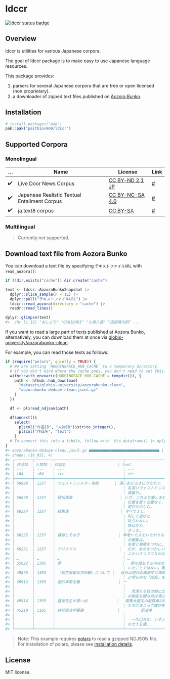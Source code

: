 
<!-- README.md is generated from README.Rmd. Please edit that file -->

# ldccr

<!-- badges: start -->

[![ldccr status
badge](https://paithiov909.r-universe.dev/badges/ldccr)](https://paithiov909.r-universe.dev)
<!-- badges: end -->

## Overview

ldccr is utilities for various Japanese corpora.

The goal of ldccr package is to make easy to use Japanese language
resources.

This package provides:

1.  parsers for several Japanese corpora that are free or open licensed
    (non proprietary).
2.  a downloader of zipped text files published on [Aozora
    Bunko](https://www.aozora.gr.jp/).

## Installation

``` r
# install.packages("pak")
pak::pak("paithiov909/ldccr")
```

## Supported Corpora

### Monolingual

| …                  | Name                                         | License                                                               | Link                                             |
|--------------------|----------------------------------------------|-----------------------------------------------------------------------|--------------------------------------------------|
| :heavy_check_mark: | Live Door News Corpus                        | [CC BY-ND 2.1 JP](http://creativecommons.org/licenses/by-nd/2.1/jp/)  | [\#](http://www.rondhuit.com/download.html#ldcc) |
| :heavy_check_mark: | Japanese Realistic Textual Entailment Corpus | [CC BY-NC-SA 4.0](https://creativecommons.org/licenses/by-nc-sa/4.0/) | [\#](https://github.com/megagonlabs/jrte-corpus) |
| :heavy_check_mark: | ja.text8 corpus                              | [CC BY-SA](https://creativecommons.org/licenses/by-sa/4.0/)           | [\#](https://github.com/Hironsan/ja.text8)       |

### Multilingual

> Currently not supported.

## Download text file from Aozora Bunko

You can download a text file by specifying `テキストファイルURL` with
`read_aozora()`:

``` r
if (!dir.exists("cache")) dir.create("cache")

text <- ldccr::AozoraBunkoSnapshot |>
  dplyr::slice_sample(n = 1L) |>
  dplyr::pull("テキストファイルURL") |>
  ldccr::read_aozora(directory = "cache") |>
  readr::read_lines()

dplyr::glimpse(text)
#>  chr [1:15] "おしどり" "OSHIDORI" "小泉八雲" "田部隆次訳" ...
```

If you want to read a large part of texts published at Aozora Bunko,
alternatively, you can download them at once via
[globis-university/aozorabunko-clean](https://huggingface.co/datasets/globis-university/aozorabunko-clean).

For example, you can read those texts as follows:

``` r
if (require("polars", quietly = TRUE)) {
  # We are setting `HUGGINGFACE_HUB_CACHE` to a temporary directory.
  # If you don't mind where the cache goes, you don't need to set this.
  withr::with_envvar(c(HUGGINGFACE_HUB_CACHE = tempdir()), {
    path <- hfhub::hub_download(
      "datasets/globis-university/aozorabunko-clean",
      "aozorabunko-dedupe-clean.jsonl.gz"
    )
  })

  df <- pl$read_ndjson(path)

  df$unnest()$
    select(
      pl$col("作品ID", "人物ID")$str$to_integer(),
      pl$col("作品名", "text")
    )
  # To convert this into a tibble, follow with `$to_dataframe() |> dplyr::as_tibble()`.
}
#> aozorabunko-dedupe-clean.jsonl.gz ■■■■■■■■■■■■■■■■■■■■■■■■■■■■■■■ | 241 MB/241 …
#> shape: (16_951, 4)
#> ┌────────┬────────┬──────────────────────────────┬─────────────────────────────────┐
#> │ 作品ID ┆ 人物ID ┆ 作品名                       ┆ text                            │
#> │ ---    ┆ ---    ┆ ---                          ┆ ---                             │
#> │ i64    ┆ i64    ┆ str                          ┆ str                             │
#> ╞════════╪════════╪══════════════════════════════╪═════════════════════════════════╡
#> │ 59898  ┆ 1257   ┆ ウェストミンスター寺院       ┆ 深いおどろきにうたれて、        │
#> │        ┆        ┆                              ┆ 名高いウェストミンスターに      │
#> │        ┆        ┆                              ┆ 真鍮や…                         │
#> │ 56078  ┆ 1257   ┆ 駅伝馬車                     ┆ いざ、これより樂しまむ、        │
#> │        ┆        ┆                              ┆ 仕置を受くる憂なく、            │
#> │        ┆        ┆                              ┆ 遊びたのしむ…                   │
#> │ 60224  ┆ 1257   ┆ 駅馬車                       ┆ すべてよし。                    │
#> │        ┆        ┆                              ┆ 何して遊ぼと                    │
#> │        ┆        ┆                              ┆ 叱られない。                    │
#> │        ┆        ┆                              ┆ 時はきた。                      │
#> │        ┆        ┆                              ┆ さっさ…                         │
#> │ 60225  ┆ 1257   ┆ 寡婦とその子                 ┆ 年老いた人をいたわりなさい。そ  │
#> │        ┆        ┆                              ┆ の銀髪は、                      │
#> │        ┆        ┆                              ┆ 名誉と尊敬をつねに…             │
#> │ 60231  ┆ 1257   ┆ クリスマス                   ┆ 　だが、あのなつかしい、思い出  │
#> │        ┆        ┆                              ┆ ふかいクリスマスのお爺さんはも… │
#> │ …      ┆ …      ┆ …                            ┆ …                               │
#> │ 55622  ┆ 1395   ┆ 夢                           ┆ 　夢の話をするのはあまり気のき  │
#> │        ┆        ┆                              ┆ いたことではない。確か痴人夢を… │
#> │ 49876  ┆ 1395   ┆ 『劉生画集及芸術観』について ┆ 　自分は現代の画家中に岸田君ほ  │
#> │        ┆        ┆                              ┆ ど明らかな「成長」を示している… │
#> │ 49913  ┆ 1395   ┆ 霊的本能主義                 ┆ 一                              │
#> │        ┆        ┆                              ┆                                 │
#> │        ┆        ┆                              ┆ 　荒漠たる秋の野に立つ。星は月  │
#> │        ┆        ┆                              ┆ の御座を囲み月は清らかに…       │
#> │ 49914  ┆ 1395   ┆ 露伴先生の思い出             ┆ 　関東大震災の前数年の間、先輩  │
#> │        ┆        ┆                              ┆ たちにまじって露伴先生から俳諧… │
#> │ 45210  ┆ 1185   ┆ 純粋経済学要論               ┆ 　　　　　訳者序                │
#> │        ┆        ┆                              ┆                                 │
#> │        ┆        ┆                              ┆ 　一九〇九年、レオン・ワルラス  │
#> │        ┆        ┆                              ┆ の七十五歳…                     │
#> └────────┴────────┴──────────────────────────────┴─────────────────────────────────┘
```

> Note: This example requires
> [polars](https://pola-rs.github.io/r-polars/) to read a gzipped NDJSON
> file. For installation of polars, please see [Installation
> details](https://pola-rs.github.io/r-polars/vignettes/install.html).

## License

MIT license.
